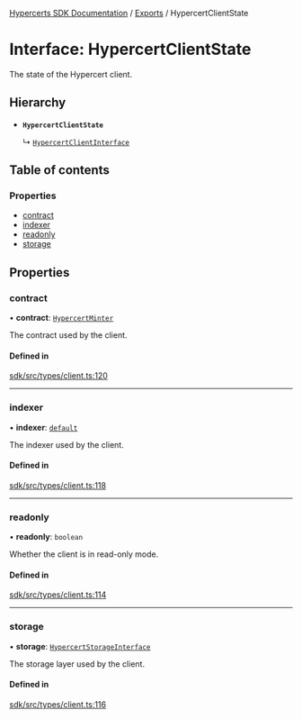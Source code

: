 [Hypercerts SDK Documentation](../README.md) / [Exports](../modules.md) / HypercertClientState

# Interface: HypercertClientState

The state of the Hypercert client.

## Hierarchy

- **`HypercertClientState`**

  ↳ [`HypercertClientInterface`](HypercertClientInterface.md)

## Table of contents

### Properties

- [contract](HypercertClientState.md#contract)
- [indexer](HypercertClientState.md#indexer)
- [readonly](HypercertClientState.md#readonly)
- [storage](HypercertClientState.md#storage)

## Properties

### contract

• **contract**: [`HypercertMinter`](internal.HypercertMinter.md)

The contract used by the client.

#### Defined in

[sdk/src/types/client.ts:120](https://github.com/Network-Goods/hypercerts/blob/9677274/sdk/src/types/client.ts#L120)

---

### indexer

• **indexer**: [`default`](../classes/internal.default-1.md)

The indexer used by the client.

#### Defined in

[sdk/src/types/client.ts:118](https://github.com/Network-Goods/hypercerts/blob/9677274/sdk/src/types/client.ts#L118)

---

### readonly

• **readonly**: `boolean`

Whether the client is in read-only mode.

#### Defined in

[sdk/src/types/client.ts:114](https://github.com/Network-Goods/hypercerts/blob/9677274/sdk/src/types/client.ts#L114)

---

### storage

• **storage**: [`HypercertStorageInterface`](HypercertStorageInterface.md)

The storage layer used by the client.

#### Defined in

[sdk/src/types/client.ts:116](https://github.com/Network-Goods/hypercerts/blob/9677274/sdk/src/types/client.ts#L116)
